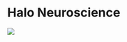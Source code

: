 # Halo Neuroscience

![](https://cdn.shopify.com/s/files/1/0037/7965/7840/files/logo_120x@2x.png?v=1536788961)

